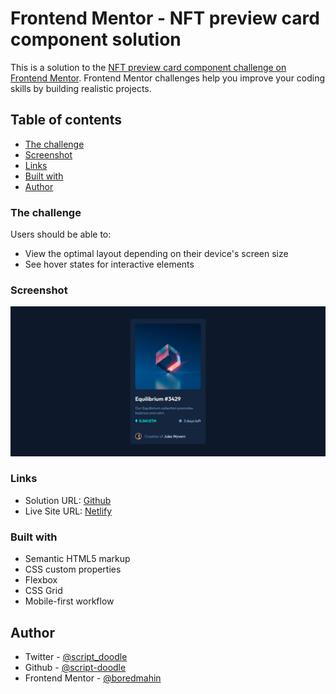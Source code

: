 # Frontend Mentor - NFT preview card component solution

This is a solution to the [NFT preview card component challenge on Frontend Mentor](https://www.frontendmentor.io/challenges/nft-preview-card-component-SbdUL_w0U). Frontend Mentor challenges help you improve your coding skills by building realistic projects. 

## Table of contents

- [The challenge](#the-challenge)
- [Screenshot](#screenshot)
- [Links](#links)
- [Built with](#built-with)
- [Author](#author)

### The challenge

Users should be able to:

- View the optimal layout depending on their device's screen size
- See hover states for interactive elements

### Screenshot

![](./screenshot.png)

### Links

- Solution URL: [Github](https://github.com/script-doodle/nft-preview-card)
- Live Site URL: [Netlify](https://nft-preview-card-200125j.netlify.app/)

### Built with

- Semantic HTML5 markup
- CSS custom properties
- Flexbox
- CSS Grid
- Mobile-first workflow

## Author

- Twitter - [@script_doodle](https://www.twitter.com/script_doodle)
- Github - [@script-doodle](https://github.com/script-doodle)
- Frontend Mentor - [@boredmahin](https://www.frontendmentor.io/profile/boredmahin)